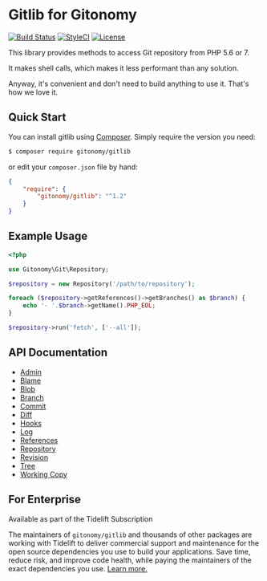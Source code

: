 Gitlib for Gitonomy
===================

[![Build Status](https://img.shields.io/travis/gitonomy/gitlib/master.svg?style=flat-square)](https://travis-ci.org/gitonomy/gitlib)
[![StyleCI](https://github.styleci.io/repos/5709354/shield?branch=master)](https://github.styleci.io/repos/5709354)
[![License](https://img.shields.io/badge/license-MIT-brightgreen.svg?style=flat-square)](https://opensource.org/licenses/MIT)

This library provides methods to access Git repository from PHP 5.6 or 7.

It makes shell calls, which makes it less performant than any solution.

Anyway, it's convenient and don't need to build anything to use it. That's how we love it.

Quick Start
-----------

You can install gitlib using [Composer](https://getcomposer.org/). Simply require the version you need:

```bash
$ composer require gitonomy/gitlib
```

or edit your `composer.json` file by hand:

```json
{
    "require": {
        "gitonomy/gitlib": "^1.2"
    }
}
```

Example Usage
-------------

```php
<?php

use Gitonomy\Git\Repository;

$repository = new Repository('/path/to/repository');

foreach ($repository->getReferences()->getBranches() as $branch) {
    echo '- '.$branch->getName().PHP_EOL;
}

$repository->run('fetch', ['--all']);
```

API Documentation
-----------------

+ [Admin](doc/admin.md)
+ [Blame](doc/blame.md)
+ [Blob](doc/blob.md)
+ [Branch](doc/branch.md)
+ [Commit](doc/commit.md)
+ [Diff](doc/diff.md)
+ [Hooks](doc/hooks.md)
+ [Log](doc/log.md)
+ [References](doc/references.md)
+ [Repository](doc/repository.md)
+ [Revision](doc/revision.md)
+ [Tree](doc/tree.md)
+ [Working Copy](doc/workingcopy.md)

For Enterprise
--------------

Available as part of the Tidelift Subscription

The maintainers of `gitonomy/gitlib` and thousands of other packages are working with Tidelift to deliver commercial support and maintenance for the open source dependencies you use to build your applications. Save time, reduce risk, and improve code health, while paying the maintainers of the exact dependencies you use. [Learn more.](https://tidelift.com/subscription/pkg/packagist-gitonomy-gitlib?utm_source=packagist-gitonomy-gitlib&utm_medium=referral&utm_campaign=enterprise&utm_term=repo)
